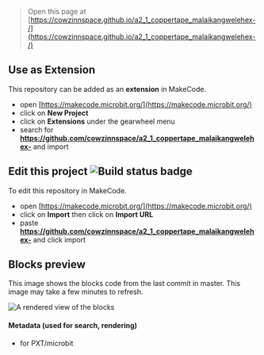 
> Open this page at [https://cowzinnspace.github.io/a2_1_coppertape_malaikangwelehex-/](https://cowzinnspace.github.io/a2_1_coppertape_malaikangwelehex-/)

## Use as Extension

This repository can be added as an **extension** in MakeCode.

* open [https://makecode.microbit.org/](https://makecode.microbit.org/)
* click on **New Project**
* click on **Extensions** under the gearwheel menu
* search for **https://github.com/cowzinnspace/a2_1_coppertape_malaikangwelehex-** and import

## Edit this project ![Build status badge](https://github.com/cowzinnspace/a2_1_coppertape_malaikangwelehex-/workflows/MakeCode/badge.svg)

To edit this repository in MakeCode.

* open [https://makecode.microbit.org/](https://makecode.microbit.org/)
* click on **Import** then click on **Import URL**
* paste **https://github.com/cowzinnspace/a2_1_coppertape_malaikangwelehex-** and click import

## Blocks preview

This image shows the blocks code from the last commit in master.
This image may take a few minutes to refresh.

![A rendered view of the blocks](https://github.com/cowzinnspace/a2_1_coppertape_malaikangwelehex-/raw/master/.github/makecode/blocks.png)

#### Metadata (used for search, rendering)

* for PXT/microbit
<script src="https://makecode.com/gh-pages-embed.js"></script><script>makeCodeRender("{{ site.makecode.home_url }}", "{{ site.github.owner_name }}/{{ site.github.repository_name }}");</script>
